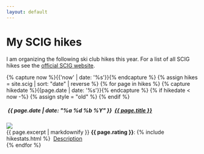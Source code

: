 ```yaml
---
layout: default
---
```


<h1>My SCIG hikes</h1>
I am organizing the following ski club hikes this year.
For a list of all SCIG hikes see the <a href="https://www.scig.ch/randonnees-pedestres">official SCIG website</a>.

{% capture now %}{{'now' | date: '%s'}}{% endcapture %}
{% assign hikes = site.scig | sort: "date" | reverse %}
{% for page in hikes %}
{% capture hikedate %}{{page.date | date: '%s'}}{% endcapture %}
    {% if hikedate < now -%}
        {% assign style = "old" %}
    {% endif %}
<div class="row mb-2 {{ style }}">
    <h5><i class="bi bi-calendar-event"></i>&nbsp;{{ page.date | date: "%a %d %b %Y" }}&nbsp;&nbsp;<a href="{{ page.url }}">{{ page.title }}</a></h5>
    <div class="col-sm-3">
        <a href="{{ page.url }}"><img src="{{ page.media[0].url }}" class="img-fluid"></a>
    </div>
    <div class="col-sm">
        {{ page.excerpt | markdownify }}
        <b>{{ page.rating }}</b>: {% include hikestats.html %}
            <i class="bi bi-newspaper"></i>&nbsp;<a href="{{ page.url }}">Description</a>
    </div>
</div>
{% endfor %}
